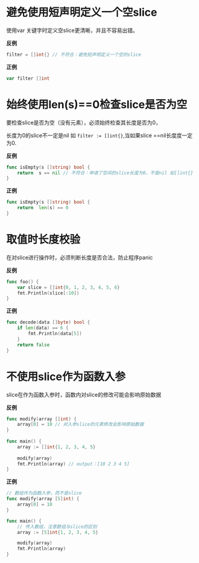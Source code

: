 # 避免使用短声明定义一个空slice

使用var 关键字时定义空slice更清晰，并且不容易出错。

**反例**

```go
filter = []int{} // 不符合：避免短声明定义一个空的slice
```

**正例**

```go
var filter []int
```

# 始终使用len(s)==0检查slice是否为空

要检查slice是否为空（没有元素），必须始终检查其长度是否为0，

长度为0的slice不一定是nil 如 `filter := []int{}`,当如果slice ==nil长度度一定为0.

**反例**

```go
func isEmpty(s []string) bool {
    return  s == nil // 不符合：申请了空间的slice长度为0，不是nil 如[]int{}
}
```

**正例**

```go
func isEmpty(s []string) bool {
    return  len(s) == 0 
}
```

# 取值时长度校验

在对slice进行操作时，必须判断长度是否合法，防止程序panic

**反例**

```go
func foo() {
	var slice = []int{0, 1, 2, 3, 4, 5, 6}
	fmt.Println(slice[:10])
}
```

**正例**

```go
func decode(data []byte) bool {
	if len(data) == 6 {
		fmt.Println(data[5])
	}
	return false
}
```

# 不使用slice作为函数入参

slice在作为函数入参时，函数内对slice的修改可能会影响原始数据

**反例**

```go
func modify(array []int) {
    array[0] = 10 // 对入参slice的元素修改会影响原始数据
}
  
func main() {
	array := []int{1, 2, 3, 4, 5}
  
    modify(array)
    fmt.Println(array) // output：[10 2 3 4 5]
}
```

**正例**

```go
// 数组作为函数入参，而不是slice
func modify(array [5]int) {
    array[0] = 10
}

func main() {
    // 传入数组，注意数组与slice的区别
    array := [5]int{1, 2, 3, 4, 5}

    modify(array)
    fmt.Println(array)
}
```